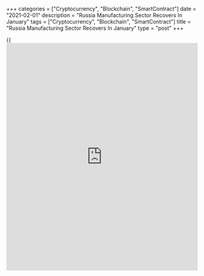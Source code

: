 +++
categories = ["Cryptocurrency", "Blockchain", "SmartContract"]
date = "2021-02-01"
description = "Russia Manufacturing Sector Recovers In January"
tags = ["Cryptocurrency", "Blockchain", "SmartContract"]
title = "Russia Manufacturing Sector Recovers In January"
type = "post"
+++

{{<iframe id="large-banner" src="https://www.bounty.group/#slide=21.0" width="100%" height="600" scrolling="no" style="border: 0px solid rgb(216, 221, 230); border-radius: 3px;">}}

Russia's manufacturing sector expanded in January, after contracting in
the previous month, survey data from IHS Markit showed on Monday.

The headline seasonally adjusted IHS Markit Russia Manufacturing
purchasing managers' index rose to 50.9 in January from 49.7 in
December. Any reading above 50.0 indicates expansion in the sector.

Production rose for the first time since September last year and
expansion in output led to stronger client demand and rise in new
orders.

New [business][1] expanded in January, while export orders declined at
the sharpest rate since last May.

Employment increased in January, with the rate of job creation quickest
over the past two years. Backlogs of work decreased and the level of
outstanding business fell at a softer pace for four months.

Suppliers' delivery time lengthened in January.

Input costs increased in January and selling prices rose further. The
rate of charge inflation was the second-fastest since February 2019.

Business confidence increased in January on hopes of an end to the
[coronavirus][2] disease amid the start of the vaccination drive.

"Nonetheless, overall cost inflation in the manufacturing sector eased
at the start of the year, which is in line with forecasts from the
Central Bank of Russia that anticipate weaker inflationary pressures as
2021 progresses," Sian Jones, economist at IHS Markit, said.

For comments and feedback [contact](https://www.playgroundfx.com/contact/): editorial@rtt[news](https://www.letsplayfx.com/blog/forex-news-website/).com

[Economic News][3]

 **What parts of the world are seeing the best (and worst) economic
performances lately? Click[here][4] to check out our [Econ Scorecard][4]
and find out! See up-to-the-moment [ranking](https://www.playgroundfx.com/blog/crypto-exchange-ranking/)s for the best and worst
performers in [GDP][5], [unemployment rate][6], [inflation][4] and much
more.**

   1. www.rtt[news](https://www.letsplayfx.com/blog/forex-news-website/).com/Content/Business.aspx
   2. www.rtt[news](https://www.letsplayfx.com/blog/forex-news-website/).com/list/coronavirus.aspx
   3. www.rtt[news](https://www.letsplayfx.com/blog/forex-news-website/).com/Content/EconomicNews.aspx
   4. www.rtt[news](https://www.letsplayfx.com/blog/forex-news-website/).com/economic-scorecard/world-rank/CPI/highest-performance.aspx
   5. www.rtt[news](https://www.letsplayfx.com/blog/forex-news-website/).com/economic-scorecard/world-rank/GDP/highest-performance.aspx
   6. www.rtt[news](https://www.letsplayfx.com/blog/forex-news-website/).com/economic-scorecard/world-rank/unemployment-rate/lowest-performance.aspx